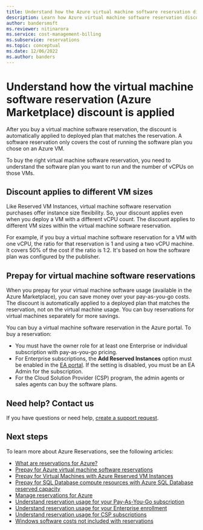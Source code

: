 ```yaml
---
title: Understand how the Azure virtual machine software reservation discount is applied
description: Learn how Azure virtual machine software reservation discount is applied before you buy.
author: bandersmsft
ms.reviewer: nitinarora
ms.service: cost-management-billing
ms.subservice: reservations
ms.topic: conceptual
ms.date: 12/06/2022
ms.author: banders
---
```


# Understand how the virtual machine software reservation (Azure Marketplace) discount is applied

After you buy a virtual machine software reservation, the discount is automatically applied to deployed plan that matches the reservation. A software reservation only covers the cost of running the software plan you chose on an Azure VM.

To buy the right virtual machine software reservation, you need to understand the software plan you want to run and the number of vCPUs on those VMs.

## Discount applies to different VM sizes

Like Reserved VM Instances, virtual machine software reservation purchases offer instance size flexibility. So, your discount applies even when you deploy a VM with a different vCPU count. The discount applies to different VM sizes within the virtual machine software reservation.

For example, if you buy a virtual machine software reservation for a VM with one vCPU, the ratio for that reservation is 1 and using a two vCPU machine. It covers 50% of the cost if the ratio is 1:2. It's based on how the software plan was configured by the publisher.

## Prepay for virtual machine software reservations

When you prepay for your virtual machine software usage (available in the Azure Marketplace), you can save money over your pay-as-you-go costs. The discount is automatically applied to a deployed plan that matches the reservation, not on the virtual machine usage. You can buy reservations for virtual machines separately for more savings.

You can buy a virtual machine software reservation in the Azure portal. To buy a reservation:

- You must have the owner role for at least one Enterprise or individual subscription with pay-as-you-go pricing.
- For Enterprise subscriptions, the **Add Reserved Instances** option must be enabled in the [EA portal](https://ea.azure.com/). If the setting is disabled, you must be an EA Admin for the subscription.
- For the Cloud Solution Provider (CSP) program, the admin agents or sales agents can buy the software plans.

## Need help? Contact us

If you have questions or need help,  [create a support request](https://go.microsoft.com/fwlink/?linkid=2083458).

## Next steps

To learn more about Azure Reservations, see the following articles:

- [What are reservations for Azure?](save-compute-costs-reservations.md)
- [Prepay for Azure virtual machine software reservations](buy-vm-software-reservation.md)
- [Prepay for Virtual Machines with Azure Reserved VM Instances](../../virtual-machines/prepay-reserved-vm-instances.md)
- [Prepay for SQL Database compute resources with Azure SQL Database reserved capacity](/azure/azure-sql/database/reserved-capacity-overview)
- [Manage reservations for Azure](manage-reserved-vm-instance.md)
- [Understand reservation usage for your Pay-As-You-Go subscription](understand-reserved-instance-usage.md)
- [Understand reservation usage for your Enterprise enrollment](understand-reserved-instance-usage-ea.md)
- [Understand reservation usage for CSP subscriptions](/partner-center/azure-reservations)
- [Windows software costs not included with reservations](reserved-instance-windows-software-costs.md)
